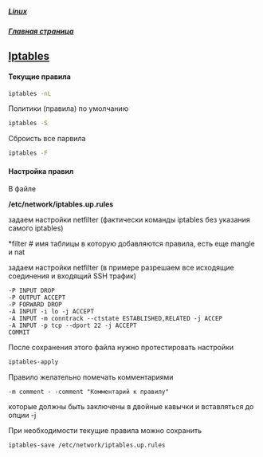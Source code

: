 ##### [Linux](index.md)
##### [Главная страница](../index.md)
## [Iptables](https://netfilter.org/)
#### Текущие правила
```bash
iptables -nL
```
Политики (правила) по умолчанию
```bash
iptables -S
```
Сброисть все парвила
```bash
iptables -F
```
#### Настройка правил
В файле

**/etc/network/iptables.up.rules**

задаем настройки netfilter (фактически команды iptables без указания самого iptables)

*filter # имя таблицы в которую добавляются правила, есть еще mangle и nat

задаем настройки netfilter (в примере разрешаем все исходящие соединения и входящий SSH трафик)
```
-P INPUT DROP
-P OUTPUT ACCEPT
-P FORWARD DROP
-A INPUT -i lo -j ACCEPT
-A INPUT -m conntrack --ctstate ESTABLISHED,RELATED -j ACCEP
-A INPUT -p tcp --dport 22 -j ACCEPT
COMMIT
```
После сохранения этого файла нужно протестировать настройки
```bash
iptables-apply
```
Правило желательно помечать комментариями
```
-m comment - -comment "Комментарий к правилу"
```
которые должны быть заключены в двойные кавычки и вставляться до опции -j

При необходимости текущие правила можно сохранить
```bash
iptables-save /etc/network/iptables.up.rules
```
